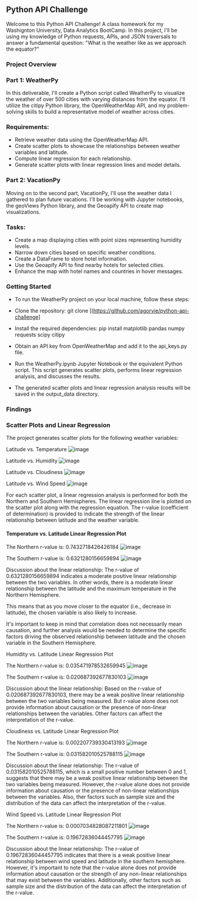## Python API Challenge
Welcome to this Python API Challenge! A class homework for my Washignton University, Data Analytics BootCamp. In this project, I'll be using my knowledge of Python requests, APIs, and JSON traversals to answer a fundamental question: "What is the weather like as we approach the equator?"

### Project Overview
### Part 1: WeatherPy
In this deliverable, I'll create a Python script called WeatherPy to visualize the weather of over 500 cities with varying distances from the equator. I'll utilize the citipy Python library, the OpenWeatherMap API, and my problem-solving skills to build a representative model of weather across cities.

### Requirements:

- Retrieve weather data using the OpenWeatherMap API.
- Create scatter plots to showcase the relationships between weather variables and latitude.
- Compute linear regression for each relationship.
- Generate scatter plots with linear regression lines and model details.
  
### Part 2: VacationPy
Moving on to the second part, VacationPy, I'll use the weather data I gathered to plan future vacations. I'll be working with Jupyter notebooks, the geoViews Python library, and the Geoapify API to create map visualizations.

### Tasks:
- Create a map displaying cities with point sizes representing humidity levels.
- Narrow down cities based on specific weather conditions.
- Create a DataFrame to store hotel information.
- Use the Geoapify API to find nearby hotels for selected cities.
- Enhance the map with hotel names and countries in hover messages.

### Getting Started
- To run the WeatherPy project on your local machine, follow these steps:
- Clone the repository: 
git clone [(https://github.com/agorvie/python-api-challenge]
- Install the required dependencies:
pip install matplotlib pandas numpy requests scipy citipy
- Obtain an API key from OpenWeatherMap and add it to the api_keys.py file.

- Run the WeatherPy.ipynb Jupyter Notebook or the equivalent Python script. This script generates scatter plots, performs linear regression analysis, and discusses the results.

- The generated scatter plots and linear regression analysis results will be saved in the output_data directory.

### Findings
### Scatter Plots and Linear Regression
The project generates scatter plots for the following weather variables:

Latitude vs. Temperature
![image](https://github.com/agorvie/python-api-challenge/assets/122469792/1150ccd1-385e-48ca-820a-73560c13a9c7)

Latitude vs. Humidity
![image](https://github.com/agorvie/python-api-challenge/assets/122469792/05bf160a-b267-485c-b56b-ccf903a67c26)

Latitude vs. Cloudiness
![image](https://github.com/agorvie/python-api-challenge/assets/122469792/cd32cb66-8cf6-40c0-9783-deca74309c90)

Latitude vs. Wind Speed
![image](https://github.com/agorvie/python-api-challenge/assets/122469792/d1caf1b6-c605-4e7f-a17c-1416c9108b40)

For each scatter plot, a linear regression analysis is performed for both the Northern and Southern Hemispheres. The linear regression line is plotted on the scatter plot along with the regression equation. The r-value (coefficient of determination) is provided to indicate the strength of the linear relationship between latitude and the weather variable.

#### Temperature vs. Latitude Linear Regression Plot

The Northern r-value is: 0.7432718426426184
![image](https://github.com/agorvie/python-api-challenge/assets/122469792/68a32342-049c-4d2d-907b-1ae17a545af3)

The Southern r-value is: 0.6321280156659894
![image](https://github.com/agorvie/python-api-challenge/assets/122469792/f92b70e9-f430-44bf-b81a-2cab2ec7fb72)

Discussion about the linear relationship: The r-value of 0.6321280156659894 indicates a moderate positive linear relationship between the two variables. In other words, there is a moderate linear relationship between the latitude and the maximum temperature in the Northern Hemisphere.

This means that as you move closer to the equator (i.e., decrease in latitude), the chosen variable is also likely to increase.

It's important to keep in mind that correlation does not necessarily mean causation, and further analysis would be needed to determine the specific factors driving the observed relationship between latitude and the chosen variable in the Southern Hemisphere.

Humidity vs. Latitude Linear Regression Plot

The Northern r-value is: 0.035471978532659945
![image](https://github.com/agorvie/python-api-challenge/assets/122469792/7f3b2c54-257d-4397-b0fc-5d9beb426cdd)

The Southern r-value is: 0.020687392677830103
![image](https://github.com/agorvie/python-api-challenge/assets/122469792/09210a7d-b006-4a85-8acd-0928b43f0af9)

Discussion about the linear relationship: Based on the r-value of 0.020687392677830103, there may be a weak positive linear relationship between the two variables being measured. But r-value alone does not provide information about causation or the presence of non-linear relationships between the variables. Other factors can affect the interpretation of the r-value.

Cloudiness vs. Latitude Linear Regression Plot

The Northern r-value is: 0.002207739330413193
![image](https://github.com/agorvie/python-api-challenge/assets/122469792/80f6fddb-5d24-42cd-832d-6f893259d900)

The Southern r-value is: 0.031582010525788115
![image](https://github.com/agorvie/python-api-challenge/assets/122469792/871d75e5-432b-4168-8d92-b712b56dfecd)

Discussion about the linear relationship: The r-value of 0.031582010525788115, which is a small positive number between 0 and 1, suggests that there may be a weak positive linear relationship between the two variables being measured. However, the r-value alone does not provide information about causation or the presence of non-linear relationships between the variables. Also, ther factors such as sample size and the distribution of the data can affect the interpretation of the r-value.

Wind Speed vs. Latitude Linear Regression Plot

The Northern r-value is: 0.0007034828087211801
![image](https://github.com/agorvie/python-api-challenge/assets/122469792/ffeb88e6-987b-42f1-b35d-01479f749d24)

The Southern r-value is: 0.19672836044457795
![image](https://github.com/agorvie/python-api-challenge/assets/122469792/fcca4f6f-4a16-44e4-ae46-603db1c758c3)

Discussion about the linear relationship: The r-value of 0.19672836044457795 indicates that there is a weak positive linear relationship between wind speed and latitude in the southern hemisphere. However, it's important to note that the r-value alone does not provide information about causation or the strength of any non-linear relationships that may exist between the variables. Additionally, other factors such as sample size and the distribution of the data can affect the interpretation of the r-value.

